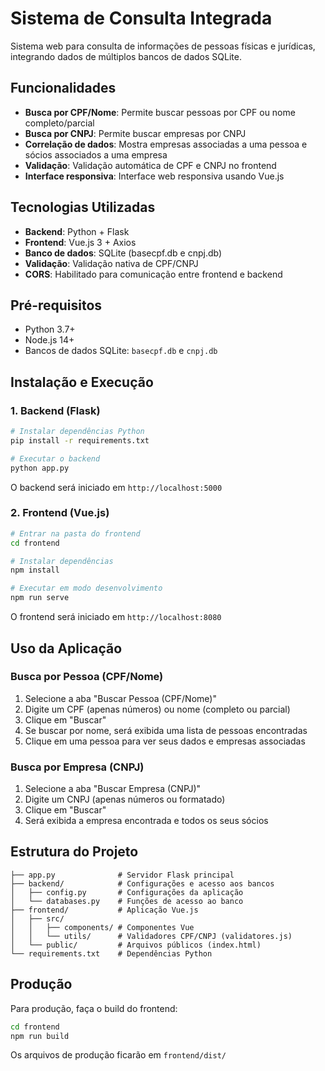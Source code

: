 # Sistema de Consulta Integrada

Sistema web para consulta de informações de pessoas físicas e jurídicas, integrando dados de múltiplos bancos de dados SQLite.

## Funcionalidades

- **Busca por CPF/Nome**: Permite buscar pessoas por CPF ou nome completo/parcial
- **Busca por CNPJ**: Permite buscar empresas por CNPJ
- **Correlação de dados**: Mostra empresas associadas a uma pessoa e sócios associados a uma empresa
- **Validação**: Validação automática de CPF e CNPJ no frontend
- **Interface responsiva**: Interface web responsiva usando Vue.js

## Tecnologias Utilizadas

- **Backend**: Python + Flask
- **Frontend**: Vue.js 3 + Axios
- **Banco de dados**: SQLite (basecpf.db e cnpj.db)
- **Validação**: Validação nativa de CPF/CNPJ
- **CORS**: Habilitado para comunicação entre frontend e backend

## Pré-requisitos

- Python 3.7+
- Node.js 14+
- Bancos de dados SQLite: `basecpf.db` e `cnpj.db`

## Instalação e Execução

### 1. Backend (Flask)

```bash
# Instalar dependências Python
pip install -r requirements.txt

# Executar o backend
python app.py
```

O backend será iniciado em `http://localhost:5000`

### 2. Frontend (Vue.js)

```bash
# Entrar na pasta do frontend
cd frontend

# Instalar dependências
npm install

# Executar em modo desenvolvimento
npm run serve
```

O frontend será iniciado em `http://localhost:8080`

## Uso da Aplicação

### Busca por Pessoa (CPF/Nome)

1. Selecione a aba "Buscar Pessoa (CPF/Nome)"
2. Digite um CPF (apenas números) ou nome (completo ou parcial)
3. Clique em "Buscar"
4. Se buscar por nome, será exibida uma lista de pessoas encontradas
5. Clique em uma pessoa para ver seus dados e empresas associadas

### Busca por Empresa (CNPJ)

1. Selecione a aba "Buscar Empresa (CNPJ)"
2. Digite um CNPJ (apenas números ou formatado)
3. Clique em "Buscar"
4. Será exibida a empresa encontrada e todos os seus sócios

## Estrutura do Projeto

```
├── app.py              # Servidor Flask principal
├── backend/            # Configurações e acesso aos bancos
│   ├── config.py       # Configurações da aplicação
│   └── databases.py    # Funções de acesso ao banco
├── frontend/           # Aplicação Vue.js
│   ├── src/
│   │   ├── components/ # Componentes Vue
│   │   └── utils/      # Validadores CPF/CNPJ (validatores.js)
│   └── public/         # Arquivos públicos (index.html)
└── requirements.txt    # Dependências Python
```

## Produção

Para produção, faça o build do frontend:

```bash
cd frontend
npm run build
```

Os arquivos de produção ficarão em `frontend/dist/`